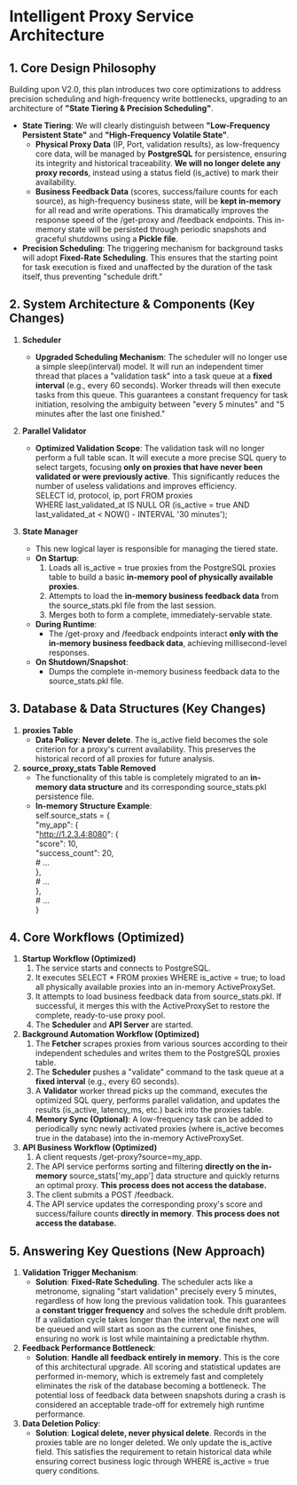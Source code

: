 # Intelligent Proxy Service Architecture

## 1\. Core Design Philosophy

Building upon V2.0, this plan introduces two core optimizations to address precision scheduling and high-frequency write bottlenecks, upgrading to an architecture of **"State Tiering & Precision Scheduling"**.

* **State Tiering**: We will clearly distinguish between **"Low-Frequency Persistent State"** and **"High-Frequency Volatile State"**.  
  * **Physical Proxy Data** (IP, Port, validation results), as low-frequency core data, will be managed by **PostgreSQL** for persistence, ensuring its integrity and historical traceability. **We will no longer delete any proxy records**, instead using a status field (is\_active) to mark their availability.  
  * **Business Feedback Data** (scores, success/failure counts for each source), as high-frequency business state, will be **kept in-memory** for all read and write operations. This dramatically improves the response speed of the /get-proxy and /feedback endpoints. This in-memory state will be persisted through periodic snapshots and graceful shutdowns using a **Pickle file**.  
* **Precision Scheduling**: The triggering mechanism for background tasks will adopt **Fixed-Rate Scheduling**. This ensures that the starting point for task execution is fixed and unaffected by the duration of the task itself, thus preventing "schedule drift."

## 2\. System Architecture & Components (Key Changes)

1. **Scheduler**  
   * **Upgraded Scheduling Mechanism**: The scheduler will no longer use a simple sleep(interval) model. It will run an independent timer thread that places a "validation task" into a task queue at a **fixed interval** (e.g., every 60 seconds). Worker threads will then execute tasks from this queue. This guarantees a constant frequency for task initiation, resolving the ambiguity between "every 5 minutes" and "5 minutes after the last one finished."  
2. **Parallel Validator**  
   * **Optimized Validation Scope**: The validation task will no longer perform a full table scan. It will execute a more precise SQL query to select targets, focusing **only on proxies that have never been validated or were previously active**. This significantly reduces the number of useless validations and improves efficiency.  
     SELECT id, protocol, ip, port FROM proxies  
     WHERE last\_validated\_at IS NULL OR (is\_active \= true AND last\_validated\_at \< NOW() \- INTERVAL '30 minutes');

3. **State Manager**  
   * This new logical layer is responsible for managing the tiered state.  
   * **On Startup**:  
     1. Loads all is\_active \= true proxies from the PostgreSQL proxies table to build a basic **in-memory pool of physically available proxies**.  
     2. Attempts to load the **in-memory business feedback data** from the source\_stats.pkl file from the last session.  
     3. Merges both to form a complete, immediately-servable state.  
   * **During Runtime**:  
     * The /get-proxy and /feedback endpoints interact **only with the in-memory business feedback data**, achieving millisecond-level responses.  
   * **On Shutdown/Snapshot**:  
     * Dumps the complete in-memory business feedback data to the source\_stats.pkl file.

## 3\. Database & Data Structures (Key Changes)

1. **proxies Table**  
   * **Data Policy**: **Never delete**. The is\_active field becomes the sole criterion for a proxy's current availability. This preserves the historical record of all proxies for future analysis.  
2. **source\_proxy\_stats Table Removed**  
   * The functionality of this table is completely migrated to an **in-memory data structure** and its corresponding source\_stats.pkl persistence file.  
   * **In-memory Structure Example**:  
     self.source\_stats \= {  
         "my\_app": {  
             "http://1.2.3.4:8080": {  
                 "score": 10,  
                 "success\_count": 20,  
                 \# ...  
             },  
             \# ...  
         },  
         \# ...  
     }

## 4\. Core Workflows (Optimized)

1. **Startup Workflow (Optimized)**  
   1. The service starts and connects to PostgreSQL.  
   2. It executes SELECT \* FROM proxies WHERE is\_active \= true; to load all physically available proxies into an in-memory ActiveProxySet.  
   3. It attempts to load business feedback data from source\_stats.pkl. If successful, it merges this with the ActiveProxySet to restore the complete, ready-to-use proxy pool.  
   4. The **Scheduler** and **API Server** are started.  
2. **Background Automation Workflow (Optimized)**  
   1. The **Fetcher** scrapes proxies from various sources according to their independent schedules and writes them to the PostgreSQL proxies table.  
   2. The **Scheduler** pushes a "validate" command to the task queue at a **fixed interval** (e.g., every 60 seconds).  
   3. A **Validator** worker thread picks up the command, executes the optimized SQL query, performs parallel validation, and updates the results (is\_active, latency\_ms, etc.) back into the proxies table.  
   4. **Memory Sync (Optional)**: A low-frequency task can be added to periodically sync newly activated proxies (where is\_active becomes true in the database) into the in-memory ActiveProxySet.  
3. **API Business Workflow (Optimized)**  
   1. A client requests /get-proxy?source=my\_app.  
   2. The API service performs sorting and filtering **directly on the in-memory** source\_stats\['my\_app'\] data structure and quickly returns an optimal proxy. **This process does not access the database.**  
   3. The client submits a POST /feedback.  
   4. The API service updates the corresponding proxy's score and success/failure counts **directly in memory**. **This process does not access the database.**

## 5\. Answering Key Questions (New Approach)

1. **Validation Trigger Mechanism**:  
   * **Solution**: **Fixed-Rate Scheduling**. The scheduler acts like a metronome, signaling "start validation" precisely every 5 minutes, regardless of how long the previous validation took. This guarantees a **constant trigger frequency** and solves the schedule drift problem. If a validation cycle takes longer than the interval, the next one will be queued and will start as soon as the current one finishes, ensuring no work is lost while maintaining a predictable rhythm.  
2. **Feedback Performance Bottleneck**:  
   * **Solution**: **Handle all feedback entirely in memory**. This is the core of this architectural upgrade. All scoring and statistical updates are performed in-memory, which is extremely fast and completely eliminates the risk of the database becoming a bottleneck. The potential loss of feedback data between snapshots during a crash is considered an acceptable trade-off for extremely high runtime performance.  
3. **Data Deletion Policy**:  
   * **Solution**: **Logical delete, never physical delete**. Records in the proxies table are no longer deleted. We only update the is\_active field. This satisfies the requirement to retain historical data while ensuring correct business logic through WHERE is\_active \= true query conditions.
  